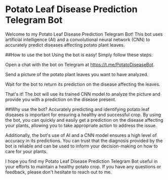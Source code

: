# Potato Leaf Disease Prediction Telegram Bot
Welcome to my Potato Leaf Disease Prediction Telegram Bot! This bot uses artificial intelligence (AI) and a convolutional neural network (CNN) to accurately predict diseases affecting potato plant leaves.

##How to use the bot
Using the bot is easy! Simply follow these steps:

Open a chat with the bot on Telegram at https://t.me/PotatoDiseaseBot.

Send a picture of the potato plant leaves you want to have analyzed.

Wait for the bot to return its prediction on the disease affecting the leaves.

That's it! The bot will use its trained CNN model to analyze the picture and provide you with a prediction on the disease present.

##Why use the bot?
Accurately predicting and identifying potato leaf diseases is important for ensuring a healthy and successful crop. By using the bot, you can quickly and easily get a prediction on the disease affecting your plants, allowing you to take appropriate action to address the issue.


Additionally, the bot's use of AI and a CNN model ensures a high level of accuracy in its predictions. You can trust that the diagnosis provided by the bot is reliable and can be used to inform your decision-making on how to care for your plants.

I hope you find my Potato Leaf Disease Prediction Telegram Bot useful in your efforts to maintain a healthy potato crop. If you have any questions or feedback, please don't hesitate to reach out to me.
